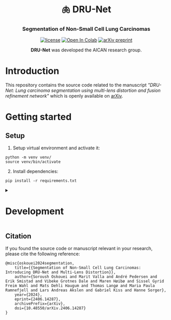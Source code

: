 <div align="center">
<h1 align="center">🫁 DRU-Net </h1>
<h3 align="center">Segmentation of Non-Small Cell Lung Carcinomas
</h3>

[![license](https://img.shields.io/badge/MIT-License-008000)](https://github.com/AICAN-Research/DRU-Net/blob/main/LICENSE.md)
<a href="https://github.com/AICAN-Research/DRU-Net/blob/main/notebooks/TrainingOnWSIPatches.ipynb" target="_parent"><img src="https://colab.research.google.com/assets/colab-badge.svg" alt="Open In Colab"/></a>
[![arXiv preprint](https://img.shields.io/badge/arXiv-preprint-D12424)](
https://doi.org/10.48550/arXiv.2406.14287)

**DRU-Net** was developed the AICAN research group.

</div>

# Introduction

This repository contains the source code related to the manuscript _"DRU-Net: Lung carcinoma segmentation using multi-lens distortion and fusion refinement network"_ which is openly available on [arXiv](https://arxiv.org/abs/2406.14287).

# Getting started

## Setup

1. Setup virtual environment and activate it:

```
python -m venv venv/
source venv/bin/activate
```

2. Install dependencies:

```
pip install -r requirements.txt
```


<details>
<summary>

# Development</summary>

## Linting

First install linting dependencies:

```
pip install isort==5.10.1 flake8==4.0.1 black==22.3.0 "black[jupyter]"
```

Then run linting test by:

```
sh shell/lint.sh
```

Perform automatic linting by:

```
sh shell/format.sh
```

</details>

## Citation

If you found the source code or manuscript relevant in your research, please cite the following reference:

```
@misc{oskouei2024segmentation,
    title={{Segmentation of Non-Small Cell Lung Carcinomas: Introducing DRU-Net and Multi-Lens Distortion}}, 
    author={Soroush Oskouei and Marit Valla and André Pedersen and Erik Smistad and Vibeke Grotnes Dale and Maren Høibø and Sissel Gyrid Freim Wahl and Mats Dehli Haugum and Thomas Langø and Maria Paula Ramnefjell and Lars Andreas Akslen and Gabriel Kiss and Hanne Sorger},
    year={2024},
    eprint={2406.14287},
    archivePrefix={arXiv},
    doi={10.48550/arXiv.2406.14287}
}
```